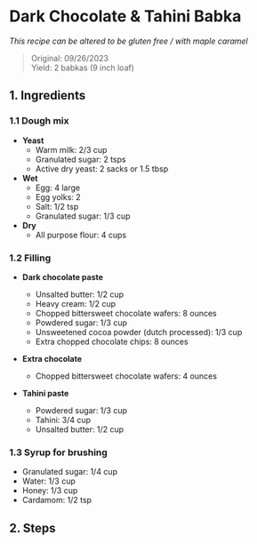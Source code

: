 # Dark Chocolate & Tahini Babka
*This recipe can be altered to be gluten free / with maple caramel*
> Original: 09/26/2023 <br>
> Yield: 2 babkas (9 inch loaf)

## 1. Ingredients
### 1.1 Dough mix
- __Yeast__
  - Warm milk: 2/3 cup
  - Granulated sugar: 2 tsps
  - Active dry yeast: 2 sacks or 1.5 tbsp
- __Wet__
  - Egg: 4 large
  - Egg yolks: 2
  - Salt: 1/2 tsp
  - Granulated sugar: 1/3 cup
- __Dry__
  - All purpose flour: 4 cups

### 1.2 Filling
- __Dark chocolate paste__ 
  - Unsalted butter: 1/2 cup
  - Heavy cream: 1/2 cup
  - Chopped bittersweet chocolate wafers: 8 ounces
  - Powdered sugar: 1/3 cup
  - Unsweetened cocoa powder (dutch processed): 1/3 cup
  - Extra chopped chocolate chips: 8 ounces

- __Extra chocolate__
  - Chopped bittersweet chocolate wafers: 4 ounces

- __Tahini paste__
  - Powdered sugar: 1/3 cup
  - Tahini: 3/4 cup
  - Unsalted butter: 1/2 cup

### 1.3 Syrup for brushing
  - Granulated sugar: 1/4 cup
  - Water: 1/3 cup
  - Honey: 1/3 cup
  - Cardamom: 1/2 tsp

## 2. Steps

### 
